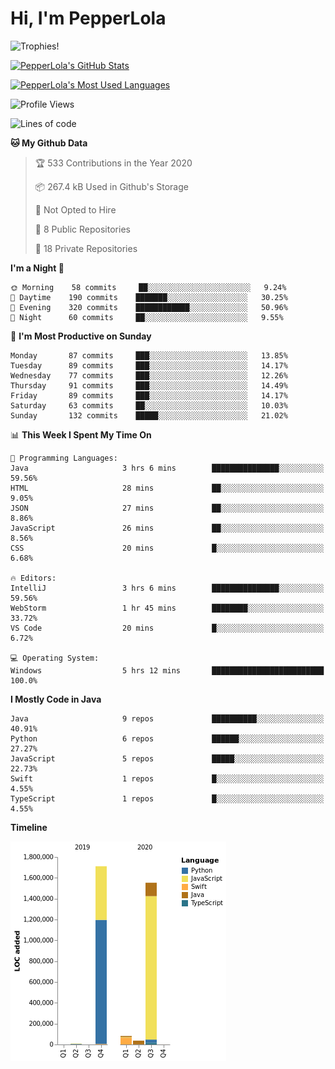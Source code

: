# Hi, I'm PepperLola
![Trophies!](https://github-profile-trophy.vercel.app/?username=PepperLola&column=10&theme=chalk)

[![PepperLola's GitHub Stats](https://github-readme-stats.vercel.app/api?username=PepperLola&theme=dark&show_icons=true)](https://github.com/anuraghazra/github-readme-stats/)

[![PepperLola's Most Used Languages](https://github-readme-stats.vercel.app/api/top-langs/?username=PepperLola&layout=compact)](https://github.com/anuraghazra/github-readme-stats/)

![Profile Views](https://komarev.com/ghpvc/?username=PepperLola)

<!--START_SECTION:waka-->
![Lines of code](https://img.shields.io/badge/From%20Hello%20World%20I%27ve%20Written-4.9%20million%20lines%20of%20code-blue)

**🐱 My Github Data** 

> 🏆 533 Contributions in the Year 2020
 > 
> 📦 267.4 kB Used in Github's Storage 
 > 
> 🚫 Not Opted to Hire
 > 
> 📜 8 Public Repositories
 > 
> 🔑 18 Private Repositories 

**I'm a Night 🦉** 

```text
🌞 Morning    58 commits     ██░░░░░░░░░░░░░░░░░░░░░░░   9.24% 
🌆 Daytime    190 commits    ███████░░░░░░░░░░░░░░░░░░   30.25% 
🌃 Evening    320 commits    ████████████░░░░░░░░░░░░░   50.96% 
🌙 Night      60 commits     ██░░░░░░░░░░░░░░░░░░░░░░░   9.55%

```
📅 **I'm Most Productive on Sunday** 

```text
Monday       87 commits     ███░░░░░░░░░░░░░░░░░░░░░░   13.85% 
Tuesday      89 commits     ███░░░░░░░░░░░░░░░░░░░░░░   14.17% 
Wednesday    77 commits     ███░░░░░░░░░░░░░░░░░░░░░░   12.26% 
Thursday     91 commits     ███░░░░░░░░░░░░░░░░░░░░░░   14.49% 
Friday       89 commits     ███░░░░░░░░░░░░░░░░░░░░░░   14.17% 
Saturday     63 commits     ██░░░░░░░░░░░░░░░░░░░░░░░   10.03% 
Sunday       132 commits    █████░░░░░░░░░░░░░░░░░░░░   21.02%

```


📊 **This Week I Spent My Time On** 

```text
💬 Programming Languages: 
Java                     3 hrs 6 mins        ███████████████░░░░░░░░░░   59.56% 
HTML                     28 mins             ██░░░░░░░░░░░░░░░░░░░░░░░   9.05% 
JSON                     27 mins             ██░░░░░░░░░░░░░░░░░░░░░░░   8.86% 
JavaScript               26 mins             ██░░░░░░░░░░░░░░░░░░░░░░░   8.56% 
CSS                      20 mins             █░░░░░░░░░░░░░░░░░░░░░░░░   6.68%

🔥 Editors: 
IntelliJ                 3 hrs 6 mins        ███████████████░░░░░░░░░░   59.56% 
WebStorm                 1 hr 45 mins        ████████░░░░░░░░░░░░░░░░░   33.72% 
VS Code                  20 mins             █░░░░░░░░░░░░░░░░░░░░░░░░   6.72%

💻 Operating System: 
Windows                  5 hrs 12 mins       █████████████████████████   100.0%

```

**I Mostly Code in Java** 

```text
Java                     9 repos             ██████████░░░░░░░░░░░░░░░   40.91% 
Python                   6 repos             ██████░░░░░░░░░░░░░░░░░░░   27.27% 
JavaScript               5 repos             █████░░░░░░░░░░░░░░░░░░░░   22.73% 
Swift                    1 repos             █░░░░░░░░░░░░░░░░░░░░░░░░   4.55% 
TypeScript               1 repos             █░░░░░░░░░░░░░░░░░░░░░░░░   4.55%

```


**Timeline**

![Chart not found](https://github.com/PepperLola/PepperLola/blob/master/charts/bar_graph.png) 


<!--END_SECTION:waka-->

